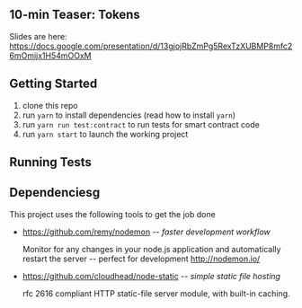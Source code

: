 ## 10-min Teaser: Tokens

Slides are here:
https://docs.google.com/presentation/d/13gjojRbZmPg5RexTzXUBMP8mfc26mOmijx1H54mOOxM

## Getting Started

1. clone this repo
2. run `yarn` to install dependencies (read how to install `yarn`)
3. run `yarn run test:contract` to run tests for smart contract code
4. run `yarn start` to launch the working project

## Running Tests



## Dependenciesg

This project uses the following tools to get the job done

- https://github.com/remy/nodemon -- *faster development workflow*

  Monitor for any changes in your node.js application and automatically restart the server -- perfect for development http://nodemon.io/


- https://github.com/cloudhead/node-static -- *simple static file hosting*

  rfc 2616 compliant HTTP static-file server module, with built-in caching.

